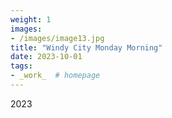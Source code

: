```yaml
---
weight: 1
images:
- /images/image13.jpg
title: "Windy City Monday Morning"
date: 2023-10-01
tags:
- _work_  # homepage
---
```

2023

